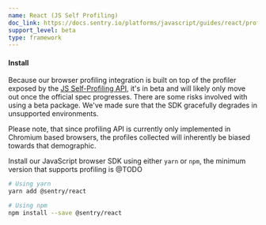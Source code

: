```yaml
---
name: React (JS Self Profiling)
doc_link: https://docs.sentry.io/platforms/javascript/guides/react/profiling/
support_level: beta
type: framework
---
```


#### Install

Because our browser profiling integration is built on top of the profiler exposed by the [JS Self-Profiling API](https://wicg.github.io/js-self-profiling/), it's in beta and will likely only move out once the official spec progresses. There are some risks involved with using a beta package. We've made sure that the SDK gracefully degrades in unsupported environments.

Please note, that since profiling API is currently only implemented in Chromium based browsers, the profiles collected will inherently be biased towards that demographic.

Install our JavaScript browser SDK using either `yarn` or `npm`, the minimum version that supports profiling is @TODO

```bash
# Using yarn
yarn add @sentry/react

# Using npm
npm install --save @sentry/react
```
